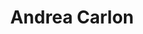---
user: andrea
title: Andrea Carlon
position: UX and Design Manager
company: italki
featured: true
talk: keynote
---